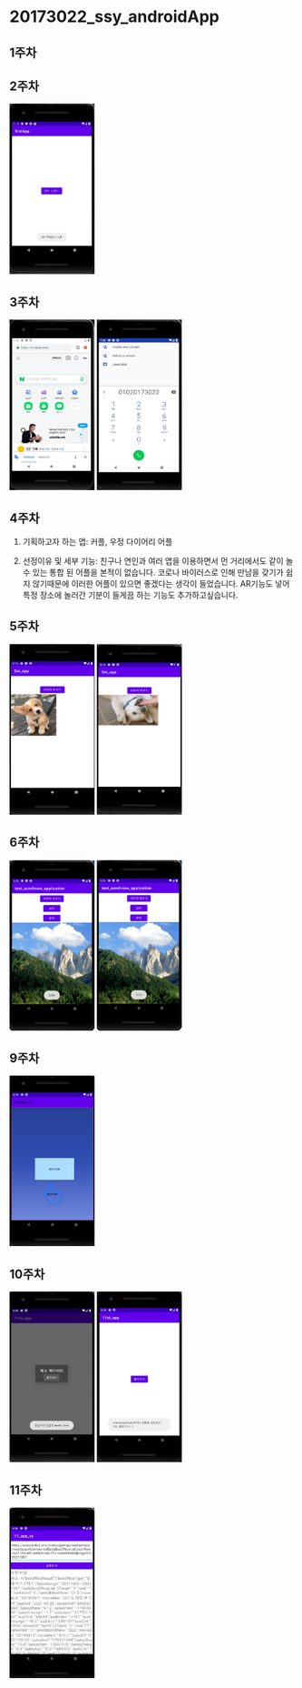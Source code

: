 # 20173022_ssy_androidApp
## 1주차
## 2주차
  <img width="150" height="300" src="./png/2주차-안드로이드프로그래밍.jpg"></img>
## 3주차
  <img width="150" height="300" src="./png/3주차 과제_네이버.jpg"></img>
  <img width="150" height="300" src="./png/3주차 과제_전화.jpg"></img>
## 4주차
1. 기획하고자 하는 앱: 커플, 우정 다이어리 어플

2. 선정이유 및 세부 기능: 친구나 연인과 여러 앱을 이용하면서 먼 거리에서도 같이 놀 수 있는 통합 된 어플을 본적이 없습니다. 코로나 바이러스로 인해 만남을 갖기가 쉽지 않기때문에 이러한 어플이 있으면 좋겠다는 생각이 들었습니다. AR기능도 넣어 특정 장소에 놀러간 기분이 들게끔 하는 기능도 추가하고싶습니다.
## 5주차
  <img width="150" height="300" src="./png/5주차-안드로이드프로그래밍 바뀌기전.jpg"></img>
  <img width="150" height="300" src="./png/5주차-안드로이드프로그래밍.jpg"></img>
## 6주차
  <img width="150" height="300" src="./png/6주차-안드로이드프로그래밍1.jpg"></img>
  <img width="150" height="300" src="./png/6주차-안드로이드프로그래밍2.jpg"></img>
## 9주차
  <img width="150" height="300" src="./png/9주차-안드로이드프로그래밍.jpg"></img>
## 10주차
  <img width="150" height="300" src="./png/11주차-안드로이드프로그래밍1.jpg"></img>
  <img width="150" height="300" src="./png/11주차-안드로이드프로그래밍2.jpg"></img>
## 11주차
  <img width="150" height="300" src="./png/11주차!-안드로이드프로그래밍.jpg"></img>


